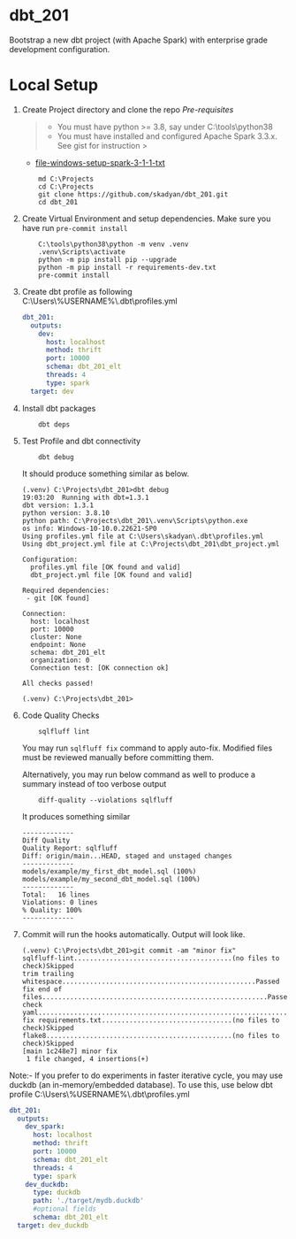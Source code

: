 # dbt_201

Bootstrap a new dbt project (with Apache Spark) with enterprise grade development configuration.

# Local Setup

1. Create Project directory and clone the repo
   *Pre-requisites*
   > * You must have python >= 3.8, say under C:\tools\python38
   > * You must have installed and configured Apache Spark 3.3.x. See gist for instruction
       >
    * [file-windows-setup-spark-3-1-1-txt](https://gist.github.com/skadyan/fe22a4bf35b1c14821504981887e03f7#file-windows-setup-spark-3-1-1-txt)

    ```commandline
        md C:\Projects
        cd C:\Projects
        git clone https://github.com/skadyan/dbt_201.git
        cd dbt_201
    ```

2. Create Virtual Environment and setup dependencies. Make sure you have run `pre-commit install`

   ```commandline
       C:\tools\python38\python -m venv .venv
       .venv\Scripts\activate
       python -m pip install pip --upgrade
       python -m pip install -r requirements-dev.txt
       pre-commit install
   ```

3. Create dbt profile as following C:\Users\\%USERNAME%\\.dbt\profiles.yml

   ```yaml
   dbt_201:
     outputs:
       dev:
         host: localhost
         method: thrift
         port: 10000
         schema: dbt_201_elt
         threads: 4
         type: spark
     target: dev
   ```

4. Install dbt packages

   ```commandline
       dbt deps
   ```

5. Test Profile and dbt connectivity

   ```commandline
       dbt debug
   ```

   It should produce something similar as below.

   ```text
   (.venv) C:\Projects\dbt_201>dbt debug
   19:03:20  Running with dbt=1.3.1
   dbt version: 1.3.1
   python version: 3.8.10
   python path: C:\Projects\dbt_201\.venv\Scripts\python.exe
   os info: Windows-10-10.0.22621-SP0
   Using profiles.yml file at C:\Users\skadyan\.dbt\profiles.yml
   Using dbt_project.yml file at C:\Projects\dbt_201\dbt_project.yml

   Configuration:
     profiles.yml file [OK found and valid]
     dbt_project.yml file [OK found and valid]

   Required dependencies:
    - git [OK found]

   Connection:
     host: localhost
     port: 10000
     cluster: None
     endpoint: None
     schema: dbt_201_elt
     organization: 0
     Connection test: [OK connection ok]

   All checks passed!

   (.venv) C:\Projects\dbt_201>
   ```

6. Code Quality Checks

   ```commandline
       sqlfluff lint
   ```

   You may run ```sqlfluff fix``` command to apply auto-fix. Modified files must be reviewed manually before
   committing them.

   Alternatively, you may run below command as well to produce a summary instead of too verbose output

   ```commandline
       diff-quality --violations sqlfluff
   ```

   It produces something similar

   ```text
   -------------
   Diff Quality
   Quality Report: sqlfluff
   Diff: origin/main...HEAD, staged and unstaged changes
   -------------
   models/example/my_first_dbt_model.sql (100%)
   models/example/my_second_dbt_model.sql (100%)
   -------------
   Total:   16 lines
   Violations: 0 lines
   % Quality: 100%
   -------------
   ```

7. Commit will run the hooks automatically. Output will look like.

   ```text
   (.venv) C:\Projects\dbt_201>git commit -am "minor fix"
   sqlfluff-lint........................................(no files to check)Skipped
   trim trailing whitespace.................................................Passed
   fix end of files.........................................................Passed
   check yaml...............................................................Passed
   fix requirements.txt.................................(no files to check)Skipped
   flake8...............................................(no files to check)Skipped
   [main 1c248e7] minor fix
    1 file changed, 4 insertions(+)
   ```

Note:-
If you prefer to do experiments in faster iterative cycle, you may use duckdb (an in-memory/embedded database). To
use this, use below dbt profile C:\Users\\%USERNAME%\\.dbt\profiles.yml

   ```yaml
   dbt_201:
     outputs:
       dev_spark:
         host: localhost
         method: thrift
         port: 10000
         schema: dbt_201_elt
         threads: 4
         type: spark
       dev_duckdb:
         type: duckdb
         path: './target/mydb.duckdb'
         #optional fields
         schema: dbt_201_elt
     target: dev_duckdb
   ```
